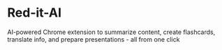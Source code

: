 # Red-it-AI
AI-powered Chrome extension to summarize content, create flashcards, translate info, and prepare presentations - all from one click
